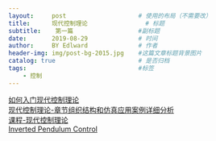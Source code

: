 ```yaml
---
layout:     post                    # 使用的布局（不需要改）
title:      现代控制理论                # 标题 
subtitle:    第一篇                  #副标题
date:       2019-08-29              # 时间
author:     BY Edlward              # 作者
header-img: img/post-bg-2015.jpg    #这篇文章标题背景图片
catalog: true                       # 是否归档
tags:                               #标签
    - 控制
---
```

[如何入门现代控制理论](https://zhuanlan.zhihu.com/p/57051153)  
[现代控制理论-章节组织结构和仿真应用案例详细分析](https://blog.csdn.net/zhangrelay/article/details/51668647)  
[课程-现代控制理论](https://blog.csdn.net/ZhangRelay/article/category/6161998)  
[Inverted Pendulum Control](https://cloud.tencent.com/developer/article/1414650)  
